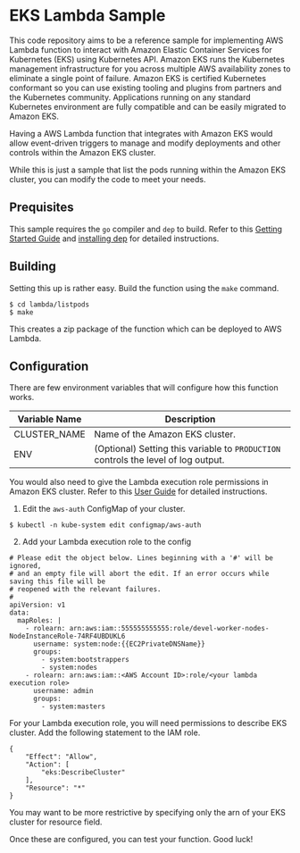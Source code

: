 # EKS Lambda Sample

This code repository aims to be a reference sample for implementing AWS Lambda function to interact
with Amazon Elastic Container Services for Kubernetes (EKS) using Kubernetes API. Amazon EKS runs
the Kubernetes management infrastructure for you across multiple AWS availability zones to eliminate
a single point of failure. Amazon EKS is certified Kubernetes conformant so you can use existing
tooling and plugins from partners and the Kubernetes community. Applications running on any standard
Kubernetes environment are fully compatible and can be easily migrated to Amazon EKS.

Having a AWS Lambda function that integrates with Amazon EKS would allow event-driven triggers to
manage and modify deployments and other controls within the Amazon EKS cluster.

While this is just a sample that list the pods running within the Amazon EKS cluster, you can
modify the code to meet your needs.

## Prequisites

This sample requires the `go` compiler and `dep` to build. Refer to this [Getting Started
Guide](https://golang.org/doc/install) and [installing
dep](https://golang.github.io/dep/docs/installation.html) for detailed instructions.

## Building

Setting this up is rather easy. Build the function using the `make` command.

```
$ cd lambda/listpods
$ make
```

This creates a zip package of the function which can be deployed to AWS Lambda. 

## Configuration

There are few environment variables that will configure how this function works.

Variable Name | Description
--------------|------------
CLUSTER_NAME | Name of the Amazon EKS cluster.
ENV | (Optional) Setting this variable to `PRODUCTION` controls the level of log output.

You would also need to give the Lambda execution role permissions in Amazon EKS cluster. Refer to
this [User Guide](https://docs.aws.amazon.com/eks/latest/userguide/add-user-role.html) for detailed
instructions.

1. Edit the `aws-auth` ConfigMap of your cluster.
```
$ kubectl -n kube-system edit configmap/aws-auth
```
2. Add your Lambda execution role to the config
```
# Please edit the object below. Lines beginning with a '#' will be ignored,
# and an empty file will abort the edit. If an error occurs while saving this file will be
# reopened with the relevant failures.
#
apiVersion: v1
data:
  mapRoles: |
    - rolearn: arn:aws:iam::555555555555:role/devel-worker-nodes-NodeInstanceRole-74RF4UBDUKL6
      username: system:node:{{EC2PrivateDNSName}}
      groups:
        - system:bootstrappers
        - system:nodes
    - rolearn: arn:aws:iam::<AWS Account ID>:role/<your lambda execution role>
      username: admin
      groups:
        - system:masters
```

For your Lambda execution role, you will need permissions to describe EKS cluster. Add the following
statement to the IAM role.

```
{
    "Effect": "Allow",
    "Action": [
        "eks:DescribeCluster"
    ],
    "Resource": "*"
}
```

You may want to be more restrictive by specifying only the arn of your EKS cluster for resource
field.

Once these are configured, you can test your function. Good luck!



